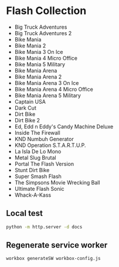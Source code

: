 # Flash Collection

- Big Truck Adventures
- Big Truck Adventures 2
- Bike Mania
- Bike Mania 2
- Bike Mania 3 On Ice
- Bike Mania 4 Micro Office
- Bike Mania 5 Military
- Bike Mania Arena
- Bike Mania Arena 2
- Bike Mania Arena 3 On Ice
- Bike Mania Arena 4 Micro Office
- Bike Mania Arena 5 Military
- Captain USA
- Dark Cut
- Dirt Bike
- Dirt Bike 2
- Ed, Edd n Eddy's Candy Machine Deluxe
- Inside The Firewall
- KND Numbuh Generator
- KND Operation S.T.A.R.T.U.P.
- La Isla De Lo Mono
- Metal Slug Brutal
- Portal The Flash Version
- Stunt Dirt Bike
- Super Smash Flash
- The Simpsons Movie Wrecking Ball
- Ultimate Flash Sonic
- Whack-A-Kass

## Local test

```bash
python -m http.server -d docs
```

## Regenerate service worker

```bash
workbox generateSW workbox-config.js
```
